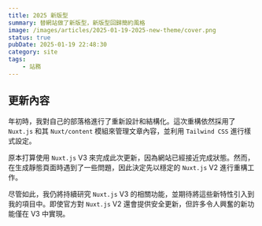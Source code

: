 ```yaml
---
title: 2025 新版型
summary: 替網站做了新版型，新版型回歸簡約風格
image: /images/articles/2025-01-19-2025-new-theme/cover.png
status: true
pubDate: 2025-01-19 22:48:30
category: site
tags:
    - 站務
---
```


## 更新內容

年初時，我對自己的部落格進行了重新設計和結構化。這次重構依然採用了 `Nuxt.js` 和其 `Nuxt/content` 模組來管理文章內容，並利用 `Tailwind CSS` 進行樣式設定。

原本打算使用 `Nuxt.js` V3 來完成此次更新，因為網站已經接近完成狀態。然而，在生成靜態頁面時遇到了一些問題，因此決定先以穩定的 `Nuxt.js` V2 進行重構工作。

尽管如此，我仍將持續研究 `Nuxt.js` V3 的相關功能，並期待將這些新特性引入到我的項目中。即使官方對 `Nuxt.js` V2 還會提供安全更新，但許多令人興奮的新功能僅在 V3 中實現。
